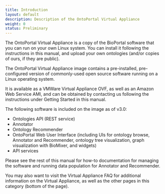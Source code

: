 ```yaml
---
title: Introduction
layout: default
description: Description of the OntoPortal Virtual Appliance
weight: 0
status: Preliminary
---
```


The OntoPortal Virtual Appliance is a copy of the BioPortal software 
that you can run on your own Linux system. 
You can install it following the instructions in this manual, 
and upload your own ontologies (and/or copies of ours, if they are public).

The OntoPortal Virtual Appliance image contains a pre-installed, pre-configured version 
of commonly-used open source software running on a Linux operating system.

It is available as a VMWare Virtual Appliance OVF, as well as an Amazon Web Service AMI, 
and can be obtained by contacting us following the instructions under Getting Started in this manual.

The following software is included on the image as of v3.0:

* Ontologies API (REST service)
* Annotator
* Ontology Recommender
* OntoPortal Web User Interface (including UIs for ontology browse, Annotator and Recommender, ontology tree visualization, graph visualization with BioMixer, and widgets)
* API services

Please see the rest of this manual for how-to documentation 
for managing the software and running data population for Annotator and Recommender.

You may also want to visit the Virtual Appliance FAQ for additional information on the Virtual Appliance, 
as well as the other pages in this category (bottom of the page).
